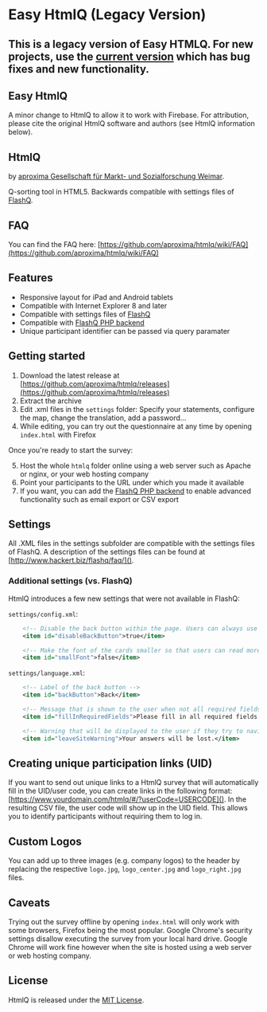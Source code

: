# Easy HtmlQ (Legacy Version)


## This is a legacy version of Easy HTMLQ. For new projects, use the [current version](https://github.com/shawnbanasick/easy-htmlq) which has bug fixes and new functionality.


## Easy HtmlQ
A minor change to HtmlQ to allow it to work with Firebase. For attribution, please cite the original HtmlQ software and authors (see HtmlQ information below).



## HtmlQ

by [aproxima Gesellschaft für Markt- und Sozialforschung Weimar](http://www.aproxima.de/).

Q-sorting tool in HTML5. Backwards compatible with settings files of [FlashQ](http://www.hackert.biz/flashq/home/).

## FAQ

You can find the FAQ here: [https://github.com/aproxima/htmlq/wiki/FAQ](https://github.com/aproxima/htmlq/wiki/FAQ)

## Features

* Responsive layout for iPad and Android tablets
* Compatible with Internet Explorer 8 and later
* Compatible with settings files of [FlashQ](http://www.hackert.biz/flashq/home/)
* Compatible with [FlashQ PHP backend](http://www.hackert.biz/flashq/downloads/)
* Unique participant identifier can be passed via query paramater

## Getting started

1. Download the latest release at [https://github.com/aproxima/htmlq/releases](https://github.com/aproxima/htmlq/releases)
2. Extract the archive
3. Edit .xml files in the `settings` folder: Specify your statements, configure the map, change the translation, add a password...
4. While editing, you can try out the questionnaire at any time by opening `index.html` with Firefox

Once you're ready to start the survey:

5. Host the whole `htmlq` folder online using a web server such as Apache or nginx, or your web hosting company
6. Point your participants to the URL under which you made it available
7. If you want, you can add the [FlashQ PHP backend](http://www.hackert.biz/flashq/downloads/) to enable advanced functionality such as email export or CSV export

## Settings

All .XML files in the settings subfolder are compatible with the settings files of FlashQ. A description of the settings files can be found at [http://www.hackert.biz/flashq/faq/]().

### Additional settings (vs. FlashQ)

HtmlQ introduces a few new settings that were not available in FlashQ:

`settings/config.xml`:

```xml
    <!-- Disable the back button within the page. Users can always use the browser back button to navigate the survey anyway. -->
    <item id="disableBackButton">true</item>

    <!-- Make the font of the cards smaller so that users can read more of the text -->
    <item id="smallFont">false</item>
```


`settings/language.xml`:

```xml
    <!-- Label of the back button -->
    <item id="backButton">Back</item>

    <!-- Message that is shown to the user when not all required fields in step 5 were filled in -->
    <item id="fillInRequiredFields">Please fill in all required fields.</item>

    <!-- Warning that will be displayed to the user if they try to navigate away from the questionnaire and could lose their data -->
    <item id="leaveSiteWarning">Your answers will be lost.</item>
```

## Creating unique participation links (UID)

If you want to send out unique links to a HtmlQ survey that will automatically fill in the UID/user code, you can create links in the following format: [https://www.yourdomain.com/htmlq/#/?userCode=USERCODE](). In the resulting CSV file, the user code will show up in the UID field. This allows you to identify participants without requiring them to log in.

## Custom Logos

You can add up to three images (e.g. company logos) to the header by replacing the respective `logo.jpg`, `logo_center.jpg` and `logo_right.jpg` files.

## Caveats

Trying out the survey offline by opening `index.html` will only work with some browsers, Firefox being the most popular. Google Chrome's security settings disallow executing the survey from your local hard drive. Google Chrome will work fine however when the site is hosted using a web server or web hosting company.

## License

HtmlQ is released under the [MIT License](http://www.opensource.org/licenses/MIT).
